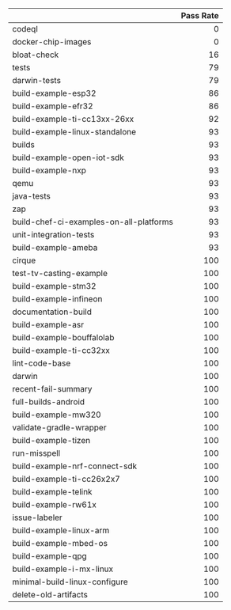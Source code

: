 |                                         |   Pass Rate |
|:----------------------------------------|------------:|
| codeql                                  |           0 |
| docker-chip-images                      |           0 |
| bloat-check                             |          16 |
| tests                                   |          79 |
| darwin-tests                            |          79 |
| build-example-esp32                     |          86 |
| build-example-efr32                     |          86 |
| build-example-ti-cc13xx-26xx            |          92 |
| build-example-linux-standalone          |          93 |
| builds                                  |          93 |
| build-example-open-iot-sdk              |          93 |
| build-example-nxp                       |          93 |
| qemu                                    |          93 |
| java-tests                              |          93 |
| zap                                     |          93 |
| build-chef-ci-examples-on-all-platforms |          93 |
| unit-integration-tests                  |          93 |
| build-example-ameba                     |          93 |
| cirque                                  |         100 |
| test-tv-casting-example                 |         100 |
| build-example-stm32                     |         100 |
| build-example-infineon                  |         100 |
| documentation-build                     |         100 |
| build-example-asr                       |         100 |
| build-example-bouffalolab               |         100 |
| build-example-ti-cc32xx                 |         100 |
| lint-code-base                          |         100 |
| darwin                                  |         100 |
| recent-fail-summary                     |         100 |
| full-builds-android                     |         100 |
| build-example-mw320                     |         100 |
| validate-gradle-wrapper                 |         100 |
| build-example-tizen                     |         100 |
| run-misspell                            |         100 |
| build-example-nrf-connect-sdk           |         100 |
| build-example-ti-cc26x2x7               |         100 |
| build-example-telink                    |         100 |
| build-example-rw61x                     |         100 |
| issue-labeler                           |         100 |
| build-example-linux-arm                 |         100 |
| build-example-mbed-os                   |         100 |
| build-example-qpg                       |         100 |
| build-example-i-mx-linux                |         100 |
| minimal-build-linux-configure           |         100 |
| delete-old-artifacts                    |         100 |